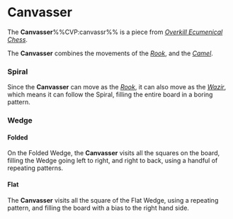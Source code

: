 # Canvasser

The **Canvasser**%%CVP:canvassr%% is a piece from [*Overkill Ecumenical
Chess*](#chess-v:rules/overkill-ecumenical-chess).

The **Canvasser** combines the movements of the
[*Rook*](rook.html), and the [*Camel*](camel.html).

### Spiral

Since the **Canvasser** can move as the [*Rook*](rook.html), it
can also move as the [*Wazir*](wazir.html), which means it can
follow the Spiral, filling the entire board in a boring pattern.

### Wedge

#### Folded

On the Folded Wedge, the **Canvasser** visits all the squares on
the board, filling the Wedge going left to right, and right to back,
using a handful of repeating patterns.

#### Flat

The **Canvasser** visits all the square of the Flat Wedge, using
a repeating pattern, and filling the board with a bias to the right
hand side.
